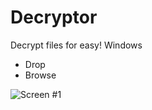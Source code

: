 # Decryptor
Decrypt files for easy! 
Windows
* Drop
* Browse

![Screen #1](https://i.imgur.com/TOPxNOI.jpg)
